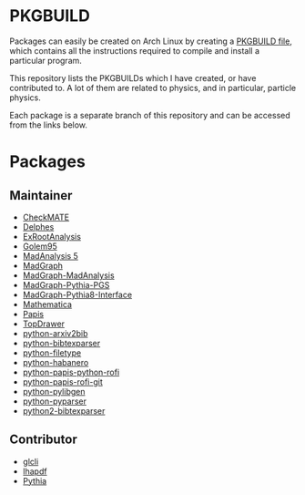 PKGBUILD
========

Packages can easily be created on Arch Linux by creating
a [PKGBUILD file](https://wiki.archlinux.org/index.php/PKGBUILD), which contains
all the instructions required to compile and install a particular program.

This repository lists the PKGBUILDs which I have created, or have contributed
to.  A lot of them are related to physics, and in particular, particle physics.

Each package is a separate branch of this repository and can be accessed from
the links below.


Packages
========

Maintainer
----------

- [CheckMATE](../../tree/checkmate)
- [Delphes](../../tree/delphes)
- [ExRootAnalysis](../../tree/exrootanalysis)
- [Golem95](../../tree/golem95)
- [MadAnalysis 5](../../tree/madanalysis5)
- [MadGraph](../../tree/madgraph)
- [MadGraph-MadAnalysis](../../tree/madgraph-madanalysis)
- [MadGraph-Pythia-PGS](../../tree/madgraph-pythia-pgs)
- [MadGraph-Pythia8-Interface](../../tree/madgraph-pythia8-interface)
- [Mathematica](../../tree/mathematica)
- [Papis](../../tree/papis)
- [TopDrawer](../../tree/topdrawer)
- [python-arxiv2bib](../../tree/python-arxiv2bib)
- [python-bibtexparser](../../tree/python-bibtexparser)
- [python-filetype](../../tree/python-filetype)
- [python-habanero](../../tree/python-habanero)
- [python-papis-python-rofi](../../tree/python-papis-python-rofi)
- [python-papis-rofi-git](../../tree/python-papis-rofi-git)
- [python-pylibgen](../../tree/python-pylibgen)
- [python-pyparser](../../tree/python-pyparser)
- [python2-bibtexparser](../../tree/python2-bibtexparser)

Contributor
-----------

- [glcli](../../tree/glcli)
- [lhapdf](../../tree/lhapdf)
- [Pythia](../../tree/pythia)
